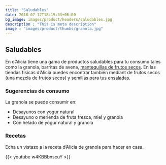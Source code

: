 ```yaml
---
title: "Saludables"
date: 2018-07-12T18:19:33+06:00
bg_image: images/product/headers/saludables.jpg
description : "This is meta description"
image : "images/product/thumbs/granola.jpg"
---
```


## Saludables

En d’Alicia tiene una gama de productos saludables para tu consumo tales como la granola, barritas de avena,  [mantequillas de frutos secos](/product/mantequillas "mantequillas de frutos secos"). En las tiendas físicas d’Alicia puedes encontrar también mediant de frutos secos (una mezcla de frutos secos) y semillas para tus ensaladas.

### Sugerencias de consumo
La granola se puede consumir en:
- Desayunos con yogur natural
- Desayuno o merienda de fruta fresca, miel y granola
- Con helado de yogur natural y granola

### Recetas
Echa un vistazo a la receta d’Alicia de granola para hacer en casa.

{{< youtube w4KBBbnscuY >}}
